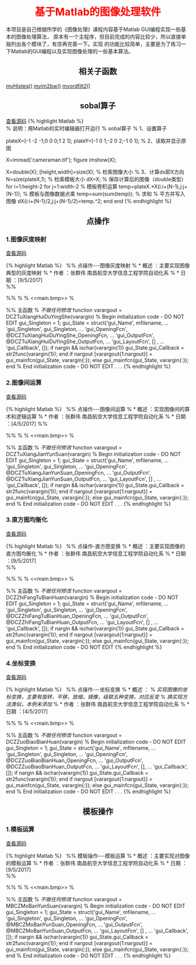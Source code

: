 <style>
   h1{color:#ff0000;text-align: center;}
   h2{text-align: center;}
   html body { margin:5%;｝
</style>


# 基于Matlab的图像处理软件
<div style="test-color:#0000ff;">
   本项目是自己根据所学的《图像处理》课程内容基于Matlab GUI编程实现一些基本的图像处理算法，
原本有一个主程序，但目前完成的内容比较少，所以直接单独列出各个模块了，有空再完善一下。实现
的功能比较简单，主要是为了练习一下Matlab的GUI编程以及实现图像处理的一些基本算法。
</div>

## 相关子函数
   [myHisteq()](https://zhangqunwei.github.io/ImageProcessingMatlab/source/html/myHisteq.html)
   [myim2bw()](https://zhangqunwei.github.io/ImageProcessingMatlab/source/html/myim2bw.html)
   [myordfilt2()](https://zhangqunwei.github.io/ImageProcessingMatlab/source/html/myordfilt2.html)
   
## sobal算子
 [查看源码](https://zhangqunwei.github.io/ImageProcessingMatlab/source/sobal.html)
{% highlight Matlab %}  
% 说明：用Matlab的实时编辑器打开运行
% sobal算子
% 1、设置算子

plateX=[-1 -2 -1;0 0 0;1 2 1];
plateY=[-1 0  1;-2 0 2;-1 0 1];
% 2、读取并显示原图

X=imread('cameraman.tif');
figure
imshow(X);

X=double(X);
[height,width]=size(X);     % 检索图像大小
% 3、计算dx即X方向
N=size(plateX,1);           % 检索模板大小
dX=X;                       % 保存计算后的图像（double类型）
for i=1:height-2
    for j=1:width-2
        % 模板卷积运算
        temp=plateX.*X(i:i+(N-1),j:j+(N-1)); % 模板与图像数据点乘
        temp=sum(sum(temp));                % 求和
        % 平方并写入图像
        dX(i:i+(N-1)/2,j:j+(N-1)/2)=temp.^2;
    end
end
{% endhighlight %} 




## 点操作
### 1.图像灰度映射 
 [查看源码](https://zhangqunwei.github.io/ImageProcessingMatlab/html/点操作/图像灰度映射/DCZTuXiangHuiDuYingShe.html)
 
{% highlight Matlab %}  
%% 点操作---图像灰度映射
% * 概述      ：主要实现图像典型的灰度映射
% * 作者		：张群伟	南昌航空大学信息工程学院自动化系
% * 日期		：[9/5/2017]  
%%

%%
%
% <<main.bmp>>
%

%% 主函数
% *不做任何修改*
function varargout = DCZTuXiangHuiDuYingShe(varargin)
% Begin initialization code - DO NOT EDIT
gui_Singleton = 1;
gui_State = struct('gui_Name',       mfilename, ...
                   'gui_Singleton',  gui_Singleton, ...
                   'gui_OpeningFcn', @DCZTuXiangHuiDuYingShe_OpeningFcn, ...
                   'gui_OutputFcn',  @DCZTuXiangHuiDuYingShe_OutputFcn, ...
                   'gui_LayoutFcn',  [] , ...
                   'gui_Callback',   []);
if nargin && ischar(varargin{1})
    gui_State.gui_Callback = str2func(varargin{1});
end
if nargout
    [varargout{1:nargout}] = gui_mainfcn(gui_State, varargin{:});
else
    gui_mainfcn(gui_State, varargin{:});
end
% End initialization code - DO NOT EDIT
.
.
.
{% endhighlight %}  
 
 
### 2.图像间运算
 [查看源码](https://zhangqunwei.github.io/ImageProcessingMatlab/html/点操作/图像间运算/DCZTuXiangJianYunSuan.html)
 
{% highlight Matlab %}  
%% 点操作---图像间运算
% * 概述      ：实现图像间的算术和逻辑运算
% * 作者		：张群伟	南昌航空大学信息工程学院自动化系
% * 日期		：[4/5/2017]
%%

%%
%
% <<main.bmp>>
%

%% 主函数
% *不做任何修改*
function varargout = DCZTuXiangJianYunSuan(varargin)
% Begin initialization code - DO NOT EDIT
gui_Singleton = 1;
gui_State = struct('gui_Name',       mfilename, ...
                   'gui_Singleton',  gui_Singleton, ...
                   'gui_OpeningFcn', @DCZTuXiangJianYunSuan_OpeningFcn, ...
                   'gui_OutputFcn',  @DCZTuXiangJianYunSuan_OutputFcn, ...
                   'gui_LayoutFcn',  [] , ...
                   'gui_Callback',   []);
if nargin && ischar(varargin{1})
    gui_State.gui_Callback = str2func(varargin{1});
end
if nargout
    [varargout{1:nargout}] = gui_mainfcn(gui_State, varargin{:});
else
    gui_mainfcn(gui_State, varargin{:});
end
% End initialization code - DO NOT EDIT
.
.
.
{% endhighlight %}  


### 3.直方图均衡化
 [查看源码](https://zhangqunwei.github.io/ImageProcessingMatlab/html/点操作/直方图均衡化/DCZZhiFangTuBianHuan.html)
 
{% highlight Matlab %}  
%% 点操作-直方图变换
% * 概述      ：主要实现图像的直方图均衡化
% * 作者		：张群伟	南昌航空大学信息工程学院自动化系
% * 日期		：[9/5/2017]  
%%


%%
%
% <<main.bmp>>
%


%% 主函数
% *不做任何修改*
function varargout = DCZZhiFangTuBianHuan(varargin)
% Begin initialization code - DO NOT EDIT
gui_Singleton = 1;
gui_State = struct('gui_Name',       mfilename, ...
                   'gui_Singleton',  gui_Singleton, ...
                   'gui_OpeningFcn', @DCZZhiFangTuBianHuan_OpeningFcn, ...
                   'gui_OutputFcn',  @DCZZhiFangTuBianHuan_OutputFcn, ...
                   'gui_LayoutFcn',  [] , ...
                   'gui_Callback',   []);
if nargin && ischar(varargin{1})
    gui_State.gui_Callback = str2func(varargin{1});
end
if nargout
    [varargout{1:nargout}] = gui_mainfcn(gui_State, varargin{:});
else
    gui_mainfcn(gui_State, varargin{:});
end
% End initialization code - DO NOT EDIT
{% endhighlight %}  


### 4.坐标变换 
 [查看源码](https://zhangqunwei.github.io/ImageProcessingMatlab/html/点操作/坐标变换/DCZZuoBiaoBianHuan.html)
 
{% highlight Matlab %}  
%% 点操作---坐标变换
% * 概述      ：
% *实现图像的坐标变换，主要有旋转，平移，放缩，镜像，级联五种变换，对应反变*
% *换实现方法类似，本例未添加*
% * 作者		：张群伟	南昌航空大学信息工程学院自动化系
% * 日期		：[4/5/2017]  


%%
%
% <<main.bmp>>
%


%% 主函数
% *不做任何修改*
function varargout = DCZZuoBiaoBianHuan(varargin)
% Begin initialization code - DO NOT EDIT
gui_Singleton = 1;
gui_State = struct('gui_Name',       mfilename, ...
                   'gui_Singleton',  gui_Singleton, ...
                   'gui_OpeningFcn', @DCZZuoBiaoBianHuan_OpeningFcn, ...
                   'gui_OutputFcn',  @DCZZuoBiaoBianHuan_OutputFcn, ...
                   'gui_LayoutFcn',  [], ...
                   'gui_Callback',   []);
if nargin && ischar(varargin{1})
   gui_State.gui_Callback = str2func(varargin{1});
end
if nargout
    [varargout{1:nargout}] = gui_mainfcn(gui_State, varargin{:});
else
    gui_mainfcn(gui_State, varargin{:});
end
% End initialization code - DO NOT EDIT
.
.
.
{% endhighlight %}  


## 模板操作
### 1.模板运算
 [查看源码](https://zhangqunwei.github.io/ImageProcessingMatlab/html/模板操作/模板运算/MBCZMoBanYunSuan.html)
 
{% highlight Matlab %}  
%% 模板操作---模板运算
% * 概述      ：主要实现对图像的模板运算
% * 作者		：张群伟	南昌航空大学信息工程学院自动化系
% * 日期		：[9/5/2017]  
%%

%%
%
% <<main.bmp>>
%


%% 主函数
% *不做任何修改*
function varargout = MBCZMoBanYunSuan(varargin)
% Begin initialization code - DO NOT EDIT
gui_Singleton = 1;
gui_State = struct('gui_Name',       mfilename, ...
                   'gui_Singleton',  gui_Singleton, ...
                   'gui_OpeningFcn', @MBCZMoBanYunSuan_OpeningFcn, ...
                   'gui_OutputFcn',  @MBCZMoBanYunSuan_OutputFcn, ...
                   'gui_LayoutFcn',  [] , ...
                   'gui_Callback',   []);
if nargin && ischar(varargin{1})
    gui_State.gui_Callback = str2func(varargin{1});
end
if nargout
    [varargout{1:nargout}] = gui_mainfcn(gui_State, varargin{:});
else
    gui_mainfcn(gui_State, varargin{:});
end
% End initialization code - DO NOT EDIT
.
.
.
{% endhighlight %}  
